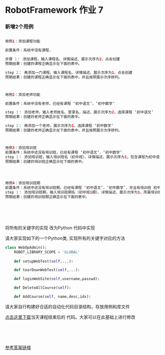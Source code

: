 # RobotFramework 作业 7

### 新增2个用例

```java

用例1：添加课程功能

前置条件：系统中没有课程，

步骤 1： 添加课程，输入课程名、详情描述、展示次序为2，点击创建
预期结果：创建的课程正确显示在下面的表中。

step 2： 再添加一门课程，输入课程名、详情描述、展示次序为1，点击创建
预期结果：创建的课程正确显示在下面的表中，并且按照展示次序排列。



用例2：添加老师功能

前置条件：系统中没有老师，已经有课程 ‘初中语文’，‘初中数学’

step 1： 添加老师，输入老师姓名、登录名、描述、展示次序为2，选择课程 ‘初中语文’
预期结果：创建的老师正确显示在下面的表中。

step 2： 再添加一个老师，展示次序为1，选择课程 ‘初中数学’
预期结果：创建的老师正确显示在下面的表中，并且按照展示次序排列。



用例3：添加培训班
前置条件：系统中还没有培训班，已经有课程 ‘初中语文’，‘初中数学’
step 1： 添加培训班，输入培训班名（初中班）、详情描述、展示次序为1，包含课程为初中语文’和‘初中数学’，点击创建
预期结果：创建的培训班正确显示在下面的表中。




用例4：添加培训班期
前置条件：系统中还没有培训班期，已经有课程 ‘初中语文’，‘初中数学’，并且有培训班 初中班
step 1： 添加培训班期，输入培训班期名（初中班1期）、详情描述、展示次序为1，所属培训班为（初中班）， 点击创建
预期结果：创建的培训班期正确显示在下面的表中。

```



<br><br><br><br>
将所有的关键字的实现  改为Python 代码中实现

请大家实现如下的一个Python类, 实现所有的关键字对应的方法
```python
class WebOpAdmin():
    ROBOT_LIBRARY_SCOPE = 'GLOBAL'
    
    def setupWebTest(self,...):

    def tearDownWebTest(self,...):

    def loginWebSite(self,username,passwd):

    def DeleteAllCourse(self):

    def AddCourse(self, name,desc,idx):

```

请大家自行构建好合适的自动化代码目录结构，存放用例和库文件

[点击这里下载](https://github.com/jcyrss/songqin-testdev/releases/download/tag1/task_e.zip)当天课程结束后的 代码。大家可以在此基础上进行修改



<br><br><br>

[参考答案链接](http://note.youdao.com/noteshare?id=49a346d07c2bc8fa21f1f2c87bff8ac7&sub=2DDB9618F1894D71A397A5322B2C5675) 
